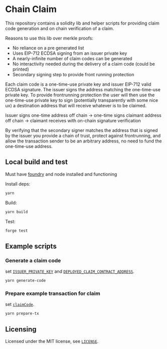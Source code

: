# Chain Claim

This repository contains a solidity lib and helper scripts for providing claim code generation and on chain verification of a claim.

Reasons to use this lib over merkle proofs:

- No reliance on a pre generated list
- Uses EIP-712 ECDSA signing from an issuer private key
- A nearly-infinite number of claim codes can be generated
- No interactivity needed during the delivery of a claim code (could be printed)
- Secondary signing step to provide front running protection

Each claim code is a one-time-use private key and issuer EIP-712 valid ECDSA signature. The issuer signs the address matching the one-time-use private key. To provide frontrunning protection the user will then use the one-time-use private key to sign (potentially transparently with some nice ux) a destination address that will receive whatever is to be claimed.

Issuer signs one-time address off chain -> one-time signs claimant address off chain -> claimant receives with on-chain signature verification

By verifying that the secondary signer matches the address that is signed by the issuer you provide a chain of trust, protect against frontrunning, and allow the transaction sender to be an arbitrary address, no need to fund the one-time-use address.

## Local build and test

Must have [foundry](https://github.com/gakonst/foundry) and node installed and functioning

Install deps:

```sh
yarn
```

Build:

```sh
yarn build
```

Test:

```sh
forge test
```

## Example scripts

### Generate a claim code

set [`ISSUER_PRIVATE_KEY`](./scripts/generateClaimCode.ts.ts#L4) and [`DEPLOYED_CLAIM_CONTRACT_ADDRESS`](./scripts/generateClaimCode.ts.ts#L5).

```sh
yarn generate-code
```

### Prepare example transaction for claim

set [`claimCode`](./scripts/prepareTx.ts.ts#L10).

```sh
yarn prepare-tx
```

## Licensing

Licensed under the MIT license, see [`LICENSE`](./LICENSE.txt).
